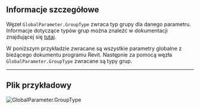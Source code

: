 ## Informacje szczegółowe
Węzeł `GlobalParameter.GroupType` zwraca typ grupy dla danego parametru. Informacje dotyczące typów grup można znaleźć w dokumentacji znajdującej się [tutaj](https://help.autodesk.com/view/RVT/2025/PLK/?guid=GUID-94EA2B8E-2C00-4D29-8D5A-C7C6664DE9CE).

W poniższym przykładzie zwracane są wszystkie parametry globalne z bieżącego dokumentu programu Revit. Następnie za pomocą węzła `GlobalParameter.GroupType` zwracane są typy grup.
___
## Plik przykładowy

![GlobalParameter.GroupType](./Revit.Elements.GlobalParameter.GroupType_img.jpg)
